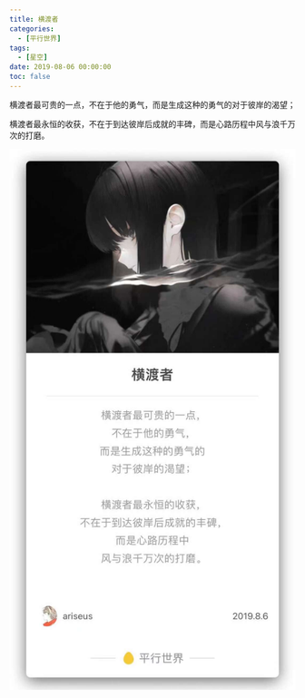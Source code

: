 ```yaml
---
title: 横渡者
categories:
  - [平行世界]
tags:
  - [星空]
date: 2019-08-06 00:00:00
toc: false
---
```


<div class="eva-cn">

横渡者最可贵的一点，不在于他的勇气，而是生成这种的勇气的对于彼岸的渴望；

横渡者最永恒的收获，不在于到达彼岸后成就的丰碑，而是心路历程中风与浪千万次的打磨。

</div>

![](/images/hengduzhe.jpg)
